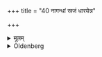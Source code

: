 +++
title = "40 नागन्धां स्रजं धारयेन्न"

+++

<details><summary>मूलम्</summary>

नागन्धां स्रजं धारयेन्न चेद्धिरण्यस्रक् ४०
</details>

<details><summary>Oldenberg</summary>

42. He should not wear a scentless wreath,
43. If it is not a wreath of gold.
</details>
